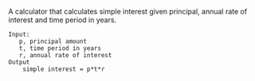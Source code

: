 A calculator that calculates simple interest given principal, annual rate of interest and time period in years.

    Input:
       p, principal amount
       t, time period in years
       r, annual rate of interest
    Output
        simple interest = p*t*r
